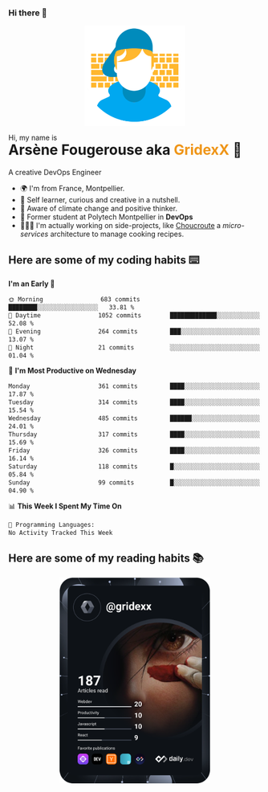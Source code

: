 ### Hi there 👋

<!--
**GridexX/gridexx** is a ✨ _special_ ✨ repository because its `README.md` (this file) appears on your GitHub profile.

Here are some ideas to get you started:

- 🔭 I’m currently working on ...
- 🌱 I’m currently learning ...
- 👯 I’m looking to collaborate on ...
- 🤔 I’m looking for help with ...
- 💬 Ask me about ...
- 📫 How to reach me: ...
- 😄 Pronouns: ...
- ⚡ Fun fact: ...
-->


<!-- Header -->
<div align="center">
  <img align="center" src="./images/user_profile.png" width="200">
</div>
<p>Hi, my name is</p> 
<h1 style="margin-top:-15px">Arsène Fougerouse aka <span style="color:#ef961a">GridexX</span> 👋</h1>

A creative DevOps Engineer

- 🌍 I'm from France, Montpellier.
- 🎨 Self learner, curious and creative in a nutshell. 
- 🌱 Aware of climate change and positive thinker.
- 📕 Former student at Polytech Montpellier in **DevOps**
- 👨🏻‍💻 I'm actually working on side-projects, like [Choucroute](https://github.com/houcroute-orga) a *micro-services* architecture to manage cooking recipes.


## Here are some of my coding habits ⌨️

<!-- Add a section about tech and Ops stack
  Like this one : https://github.com/Xanthus58#-tech-stack
-->
<!--START_SECTION:waka-->
**I'm an Early 🐤** 

```text
🌞 Morning                683 commits         ████████░░░░░░░░░░░░░░░░░   33.81 % 
🌆 Daytime                1052 commits        █████████████░░░░░░░░░░░░   52.08 % 
🌃 Evening                264 commits         ███░░░░░░░░░░░░░░░░░░░░░░   13.07 % 
🌙 Night                  21 commits          ░░░░░░░░░░░░░░░░░░░░░░░░░   01.04 % 
```
📅 **I'm Most Productive on Wednesday** 

```text
Monday                   361 commits         ████░░░░░░░░░░░░░░░░░░░░░   17.87 % 
Tuesday                  314 commits         ████░░░░░░░░░░░░░░░░░░░░░   15.54 % 
Wednesday                485 commits         ██████░░░░░░░░░░░░░░░░░░░   24.01 % 
Thursday                 317 commits         ████░░░░░░░░░░░░░░░░░░░░░   15.69 % 
Friday                   326 commits         ████░░░░░░░░░░░░░░░░░░░░░   16.14 % 
Saturday                 118 commits         █░░░░░░░░░░░░░░░░░░░░░░░░   05.84 % 
Sunday                   99 commits          █░░░░░░░░░░░░░░░░░░░░░░░░   04.90 % 
```


📊 **This Week I Spent My Time On** 

```text
💬 Programming Languages: 
No Activity Tracked This Week
```


<!--END_SECTION:waka-->

## Here are some of my reading habits 📚
<div  align="center">
  <img src="./images/devcard.svg" width="300">
</div>
